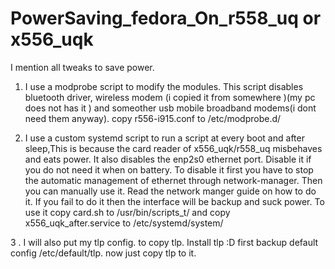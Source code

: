 # PowerSaving_fedora_On_r558_uq or x556_uqk
I mention all tweaks to save power.

1. I use a modprobe script to modify the modules. This script disables bluetooth driver, wireless modem (i copied it from somewhere )(my pc does not has it ) and someother usb mobile broadband modems(i dont need them anyway).
copy  r556-i915.conf to /etc/modprobe.d/


2. I use a custom systemd script to run a script at every boot and after sleep,This is because the card reader of x556_uqk/r558_uq misbehaves and eats power.
It also disables the enp2s0 ethernet port. Disable it if you do not need it when on battery.
To disable it first you have to stop the automatic management of ethernet through network-manager. Then you can manually use it.
Read the network manger guide on how to do it. If you fail to do it then the interface will be backup and suck power.
To use it copy card.sh to /usr/bin/scripts_t/
and copy x556_uqk_after.service to /etc/systemd/system/

3 . I will also put my tlp config.
to copy tlp. 
Install tlp :D
first backup default config /etc/default/tlp.
now just copy tlp to it.
